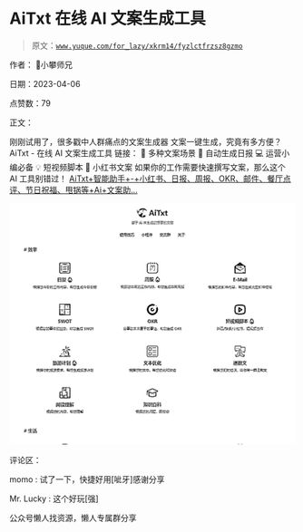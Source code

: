 # AiTxt 在线 AI 文案生成工具

> 原文：[`www.yuque.com/for_lazy/xkrm14/fyzlctfrzsz8gzmo`](https://www.yuque.com/for_lazy/xkrm14/fyzlctfrzsz8gzmo)



作者： 📌小攀师兄



日期：2023-04-06



点赞数：79

<ne-card data-card-name="hr" data-card-type="block" id="iFOap" data-event-boundary="card">

正文：



刚刚试用了，很多戳中人群痛点的文案生成器 文案一键生成，究竟有多方便？ AiTxt - 在线 AI 文案生成工具 链接： 📄 多种文案场景 🤖 自动生成日报 💻 运营小编必备 💡 短视频脚本 🎉 小红书文案 如果你的工作需要快速撰写文案，那么这个 AI 工具别错过！ [AiTxt+智能助手+-+小红书、日报、周报、OKR、邮件、餐厅点评、节日祝福、甩锅等+Ai+文案助...](https://aitxt.io/)



<ne-card data-card-name="image" data-card-type="inline" id="xvJWJ" data-event-boundary="card">![](img/04aacb3568a0314f4ecfe44caa665696.png)</ne-card>

<ne-card data-card-name="hr" data-card-type="block" id="DnnCl" data-event-boundary="card">

评论区：



momo : 试了一下，快捷好用[呲牙]感谢分享



Mr. Lucky : 这个好玩[强]

<ne-card data-card-name="hr" data-card-type="block" id="gnRNZ" data-event-boundary="card">

公众号懒人找资源，懒人专属群分享

</ne-card></ne-card></ne-card>